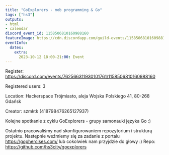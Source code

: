 ```yaml
---
title: "GoExplorers - mob programming & Go"
tags: ["hs3"]
outputs:
- html
- calendar
discord_event_id: 1158506810160988160
featureImage: https://cdn.discordapp.com/guild-events/1158506810160988160/b6ef84b7900f3e404473b83e06a00a06.png?size=1024
eventInfo:
  dates:
    extra:
      2023-10-12 18:00-21:00: Event
---
```

Register: <https://discord.com/events/762566311930101761/1158506810160988160>

Registered users: 3

Location: Hackerspace Trójmiasto, aleja Wojska Polskiego 41, 80-268 Gdańsk

Creator: szmktk (418798476265127937)

Kolejne spotkanie z cyklu GoExplorers - grupy samonauki języka Go :)

Ostatnio pracowaliśmy nad skonfigurowaniem repozytorium i strukturą projektu.
Następnie weźmiemy się za zadanie z portalu https://gophercises.com/ lub cokolwiek nam przyjdzie do głowy :)
Repo: https://github.com/hs3city/goexplorers
